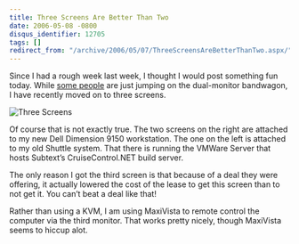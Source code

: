 ```yaml
---
title: Three Screens Are Better Than Two
date: 2006-05-08 -0800
disqus_identifier: 12705
tags: []
redirect_from: "/archive/2006/05/07/ThreeScreensAreBetterThanTwo.aspx/"
---
```


Since I had a rough week last week, I thought I would post something fun
today. While [some
people](http://scottonwriting.net/sowblog/posts/6104.aspx "Scott on Writing")
are just jumping on the dual-monitor bandwagon, I have recently moved on
to three screens.

![Three Screens](https://haacked.com/images/threescreens.jpg)

Of course that is not exactly true. The two screens on the right are
attached to my new Dell Dimension 9150 workstation. The one on the left
is attached to my old Shuttle system. That there is running the VMWare
Server that hosts Subtext’s CruiseControl.NET build server.

The only reason I got the third screen is that because of a deal they
were offering, it actually lowered the cost of the lease to get this
screen than to not get it. You can’t beat a deal like that!

Rather than using a KVM, I am using MaxiVista to remote control the
computer via the third monitor. That works pretty nicely, though
MaxiVista seems to hiccup alot.

